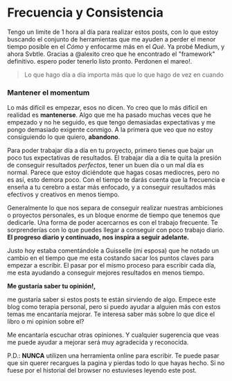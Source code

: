 # Frecuencia y Consistencia

Tengo un limite de 1 hora al día para realizar estos posts, con lo que estoy buscando el conjunto de herramientas que me ayuden a perder el menor tiempo posible en el *Cómo* y enfocarme más en el *Qué*. Ya probé Medium, y ahora Svbtle. Gracias a @alexito creo que he encontrado el "framework" definitivo. espero poder tenerlo listo pronto. Perdonen el mareo!.

> Lo que hago día a día importa más que lo que hago de vez en cuando


### Mantener el momentum

Lo más difícil es empezar, esos no dicen. Yo creo que lo más difícil en realidad es **mantenerse**. Algo que me ha pasado muchas veces que he empezado y no he seguido, es que tengo demasiadas expectativas y me pongo demasiado exigente conmigo. A la primera que veo que no estoy consiguiendo lo que quiero, **abandono**.

Para poder trabajar día a día en tu proyecto, primero tienes que bajar un poco tus expectativas de resultados. El trabajar día a día te quita la presión de conseguir resultados *perfectos*, tener un buen día o un mal día es normal. Parece que estoy diciéndote que hagas cosas mediocres, pero no es así, esto demora poco. Con el tiempo te darás cuenta que la frecuencia e enseña a tu cerebro a estar más enfocado, y a conseguir resultados más efectivos y creativos en menos tiempo.

Generalmente lo que nos separa de conseguir realizar nuestras ambiciones o proyectos personales, es un bloque enorme de tiempo que tenemos que dedicarle. Una forma de poder acercarnos es con el trabajo frecuente. Te sorprenderías con lo que puedes llegar a conseguir con poco trabajo diario. **El progreso diario y continuado, nos inspira a seguir adelante.**

Justo hoy estaba comentándole a Guisselle (mi esposa) que he notado un cambio en el tiempo que me esta costando sacar los puntos claves para empezar a escribir. El pasar por el mismo proceso para escribir cada día, me esta ayudando a conseguir mejores resultados en menos tiempo.


**Me gustaría saber tu opinión!,**

me gustaría saber si estos posts te están sirviendo de algo. Empece este blog como terapia personal, pero si puedo ayudar a alguien más con estos temas me encantaría mejorar. Te interesa saber más sobre lo que dice el libro o mi opinion sobre el?

Me encantaría escuchar otras opiniones. Y cualquier sugerencia que veas me puede ayudar a mejorar será muy agradecida y reconocida.

P.D.: **NUNCA** utilizen una herramienta online para escribir. Te puede pasar que sin querer recargues la pagina y pierdas todo lo que hayas hecho. Si no fuese por el historial del browser no estuvieses leyendo este post. 